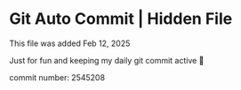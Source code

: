 # Git Auto Commit | Hidden File

This file was added Feb 12, 2025

Just for fun and keeping my daily git commit active 🤪

commit number: 2545208
